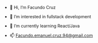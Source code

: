 - 👋 Hi, I’m Facundo Cruz
- 👀 I’m interested in fullstack development
- 🌱 I’m currently learning React/Java

- 📫 Facundo.emanuel.cruz.94@gmail.com
